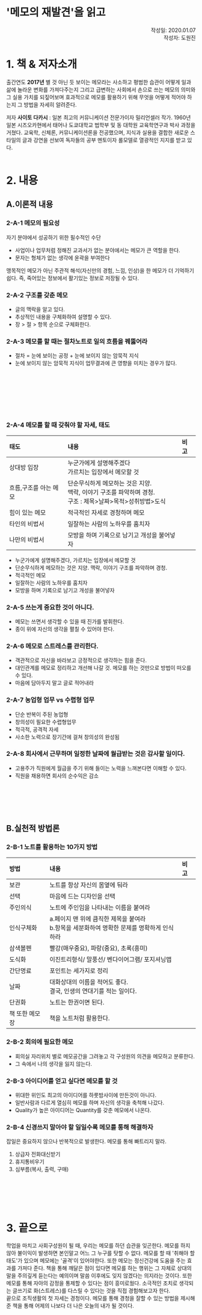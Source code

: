 '메모의 재발견'을 읽고
=======================
<p align="right">작성일: 2020.01.07<br> 작성자: 도원진 </p>

# 1. 책 & 저자소개
출간연도 <b>2017년</b>
별 것 아닌 듯 보이는 메모라는 사소하고 평범한 습관이 어떻게 일과 삶에 놀라운 변화를 가져다주는지 그리고 급변하는 사회에서 손으로 쓰는 메모의 의미와 그 실용 가치를 되짚어보며 효과적으로 메모를 활용하기 위해 무엇을 어떻게 적어야 하는지 그 방법을 자세히 알려준다.<br>

저자 <b>사이토 다카시</b>
: 일본 최고의 커뮤니케이션 전문가이자 밀리언셀러 작가. 1960년 일본 시즈오카현에서 태어나 도쿄대학교 법학부 및 동 대학원 교육학연구과 박사 과정을 거쳤다. 교육학, 신체론, 커뮤니케이션론을 전공했으며, 지식과 실용을 결합한 새로운 스타일의 글과 강연을 선보여 독자들의 공부 멘토이자 롤모델로 열광적인 지지를 받고 있다.<br><br>

# 2. 내용
## A.이론적 내용
### 2-A-1 메모의 필요성
자기 분야에서 성공하기 위한 필수적인 수단
* 사업이나 업무처럼 정해진 교과서가 없는 분야에서는 메모가 큰 역할을 한다. 
* 문자는 형체가 없는 생각에 윤곽을 부여한다

맹목적인 메모가 아닌 주관적 해석(자신만의 경험, 느낌, 인상)을 한 메모가 더 기억하기 쉽다. 즉, 죽어있는 정보에서 활기있는 정보로 저장될 수 있다.
### 2-A-2 구조를 갖춘 메모
* 글의 맥락을 알고 있다.
* 추상적인 내용을 구체화하여 설명할 수 있다.
* 장 > 절 > 항목  순으로 구체화한다.

### 2-A-3 메모를 할 때는 절차노트로 일의 흐름을 꿰뚫어라
* 절차 = 눈에 보이는 공정 + 눈에 보이지 않는 암묵적 지식
* 눈에 보이지 않는 암묵적 지식이 업무결과에 큰 영향을 미치는 경우가 많다.
<br><br><br><br><br><br><br><br>
### 2-A-4 메모를 할 때 갖춰야 할 자세, 태도
|태도|내용|비고|
|:---|:---|:---|
|상대방 입장|누군가에게 설명해주겠다<br> 가르치는 입장에서 메모할 것||
|흐름,구조를 아는 메모|단순무식하게 메모하는 것은 지양.<br> 맥락, 이야기 구조를 파악하며 경청.<br>구조 : 제목>날짜>목적>성취방법>도식||
|힘이 있는 메모|적극적인 자세로 경청하며 메모 ||
|타인의 비법서|일잘하는 사람의 노하우를 훔치자||
|나만의 비법서|모방을 하며 기록으로 남기고 개성을 불어넣자||

* 누군가에게 설명해주겠다, 가르치는 입장에서 메모할 것
* 단순무식하게 메모하는 것은 지양. 맥락, 이야기 구조를 파악하며 경청.
* 적극적인 메모
* 일잘하는 사람의 노하우를 훔치자
* 모방을 하며 기록으로 남기고 개성을 불어넣자


### 2-A-5 쓰는게 중요한 것이 아니다.
* 메모는 쓰면서 생각할 수 있을 때 진가를 발휘한다.
* 종이 위에 자신의 생각을 펼칠 수 있어야 한다.

### 2-A-6 메모로 스트레스를 관리한다.
* 객관적으로 자신을 바라보고 긍정적으로 생각하는 힘을 준다.
* 대인관계를 메모로 정리하고 개선해 나갈 것. 메모를 하는 것만으로 방법이 떠오를 수 있다.
* 마음에 담아두지 말고 글로 적어내라

### 2-A-7 농업형 업무 vs 수렵형 업무
* 단순 반복이 주된 농업형
* 창의성이 필요한 수렵형업무
* 적극적, 공격적 자세
* 사소한 노력으로 장기간에 걸쳐 창의성의 완성됨

### 2-A-8 회사에서 근무하며 일정한 날짜에 월급받는 것은 감사할 일이다.
* 고용주가 직원에게 월급을 주기 위해 들이는 노력을 느껴본다면 이해할 수 있다.
* 직원을 채용하면 회사의 순수익은 감소
<br><br><br><br><br><br>
## B.실천적 방법론
### 2-B-1 노트를 활용하는 10가지 방법
|방법|내용|비고|
|:---|:---|:---|
|보관|노트를 항상 자신의 몸옆에 둬라|  |
|선택|마음에 드는 디자인을 선택|  |
|주인의식|노트에 주인임을 나타내는 이름을 붙여라|  |
|인식구체화|a.페이지 맨 위에 큼직한 제목을 붙여라<br>b.항목을 세분화하여 명확한 문제를 명확하게 인식하라|  |
|삼색볼펜| 빨강(매우중요), 파랑(중요), 초록(흥미)|  |
|도식화|이진트리형식/ 말풍선/ 벤다이어그램/ 포지셔닝맵|  |
|간단명료|포인트는 세가지로 정리   |  |
|날짜|대화상대의 이름을 적어도 좋다.<br>결국, 인생의 연대기를 적는 일이다.| |
|단권화|노트는 한권이면 된다.||
|책 또한 메모장| 책을 노트처럼 활용한다.||

### 2-B-2 회의에 필요한 메모
- 회의실 자리위치 별로 메모공간을 그려놓고 각 구성원의 의견을 메모하고 분류한다.
- 그 속에서 나의 생각을 잃지 않는다.

### 2-B-3 아이디어를 얻고 싶다면 메모를 할 것
* 위대한 위인도 최고의 아이디어를 하룻밤사이에 만든것이 아니다. <br>
* 일반사람과 다르게 열심히 메모를 하며 자신의 생각을 축척해 나갔다.<br>
* Quality가 높은 아이디어는 Quantity를 갖춘 메모에서 나온다.

### 2-B-4 신경쓰지 말아야 할 일일수록 메모를 통해 해결하자
잡일은 중요하지 않으나 반복적으로 발생한다. 메모를 통해 빠트리지 말라.<br>
1. 상급자 전화대신받기
2. 휴지통비우기
3. 심부름(복사, 출력, 구매)
<br><br><br><br><br><br>


# 3. 끝으로
학업을 마치고 사회구성원이 될 때, 우리는 메모를 하던 습관을 잊곤한다. 메모를 하지 않아 불이익이 발생하면 본인말고 어느 그 누구를 탓할 수 없다. 메모를 할 때 '취해야 할 태도'가 있으며 메모에는 '골격'이 있어야한다. 또한 메모는 정신건강에 도움을 주는 효과를 가져다 준다. 책을 통해 깨달은 점이 있다면 메모를 하는 행위는 그 자체로 상대의 말을 주의깊게 듣는다는 예의이며 말씀 이후에도 잊지 않겠다는 의지라는 것이다. 또한 메모를 통해 자아의 감정을 통제할 수 있다는 점이 흥미로웠다. 소극적인 조치로 생각되는 글쓰기로 화(스트레스)를 다스릴 수 있다는 것을 직접 경험해보고자 한다.<br>
 끝으로 조직생활의 첫 자세는 경청이다. 메모를 통해 경청을 잘할 수 있는 방법을 제시해준 책을 통해 어제의 나보다 더 나은 오늘의 내가 될 것이다.
 
